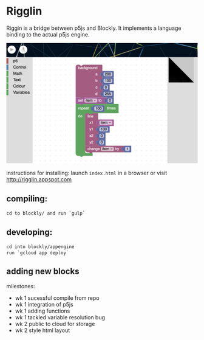 # Rigglin

Riggin is a bridge between p5js and Blockly. It implements a language binding to the actual p5js engine.

![](screenshot1.png)

instructions for installing:
launch `index.html` in a browser
or visit http://rigglin.appspot.com

## compiling:
	cd to blockly/ and run `gulp`
	
## developing:
	cd into blockly/appengine
	run `gcloud app deploy`

## adding new blocks
	

milestones:
+ wk 1 sucessful compile from repo
+ wk 1 integration of p5js
+ wk 1 adding functions
+ wk 1 tackled variable resolution bug
+ wk 2 public to cloud for storage
+ wk 2 style html layout
